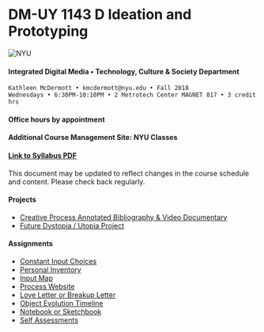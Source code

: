 # DM-UY 1143 D Ideation and Prototyping
![NYU](http://engineering.nyu.edu/files/tandon_long_black.png)
#### Integrated Digital Media • Technology, Culture & Society Department 

    Kathleen McDermott • kmcdermott@nyu.edu • Fall 2018 
    Wednesdays • 6:30PM-10:10PM • 2 Metrotech Center MAGNET 817 • 3 credit hrs     

#### Office hours by appointment 

#### Additional Course Management Site: NYU Classes

#### [Link to Syllabus PDF](https://wp.nyu.edu/criticalwearables/wp-content/uploads/sites/11961/2018/08/IDEATIONPROTOTYPING_McDermott.pdf)
This document may be updated to reflect changes in the course schedule and content. Please check back regularly.  

#### Projects
* [Creative Process Annotated Bibliography & Video Documentary](creative_process.md)
* [Future Dystopia / Utopia Project](future.md)

#### Assignments
* [Constant Input Choices](constant_input_choices.md)
* [Personal Inventory](personal_inventory.md)
* [Input Map](input_map.md)
* [Process Website](process_website.md)
* [Love Letter or Breakup Letter](letter.md)
* [Object Evolution Timeline](evolution_timeline.md)
* [Notebook or Sketchbook](notebook_or_sketchbook.md)
* [Self Assessments](self_assessments.md) 


